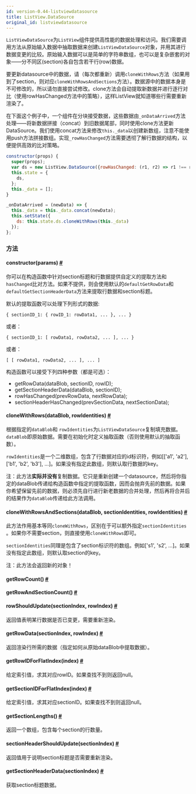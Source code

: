 ```yaml
---
id: version-0.44-listviewdatasource
title: ListView.DataSource
original_id: listviewdatasource
---
```


`ListViewDataSource`为`ListView`组件提供高性能的数据处理和访问。我们需要调用方法从原始输入数据中抽取数据来创建`ListViewDataSource`对象，并用其进行数据变更的比较。原始输入数据可以是简单的字符串数组，也可以是复杂嵌套的对象——分不同区(section)各自包含若干行(row)数据。

要更新datasource中的数据，请（每次都重新）调用`cloneWithRows`方法（如果用到了section，则对应`cloneWithRowsAndSections`方法）。数据源中的数据本身是不可修改的，所以请勿直接尝试修改。clone方法会自动提取新数据并进行逐行对比（使用rowHasChanged方法中的策略），这样ListView就知道哪些行需要重新渲染了。

在下面这个例子中，一个组件在分块接受数据，这些数据由`_onDataArrived`方法处理——将新数据拼接（concat）到旧数据尾部，同时使用clone方法更新DataSource。我们使用concat方法来修改`this._data`以创建新数组，注意不能使用push方法拼接数组。实现`_rowHasChanged`方法需要透彻了解行数据的结构，以便提供高效的比对策略。

```javascript
constructor(props) {
  super(props);
  var ds = new ListView.DataSource({rowHasChanged: (r1, r2) => r1 !== r2});
  this.state = {
    ds,
  };
  this._data = []; 
}

_onDataArrived = (newData) => {
  this._data = this._data.concat(newData);
  this.setState({
    ds: this.state.ds.cloneWithRows(this._data)
  });
};
```


### 方法
<div class="props">
    <div class="prop"><h4 class="propTitle"><a class="anchor" name="constructor"></a>constructor<span class="propType">(params)</span>
        <a class="hash-link" href="#constructor">#</a></h4>
        <div><p>你可以在构造函数中针对section标题和行数据提供自定义的提取方法和<code>hasChanged</code>比对方法。如果不提供，则会使用默认的<code>defaultGetRowData</code>和<code>defaultGetSectionHeaderData</code>方法来提取行数据和section标题。</p>
            <p>默认的提取函数可以处理下列形式的数据:</p>
			<p><code>{ sectionID_1: { rowID_1: rowData1, ... }, ... }</code></p>
			<p>或者：</p>
			<p><code>{ sectionID_1: [ rowData1, rowData2, ... ], ... }</code></p>
			<p>或者：</p>
			<p><code>[ [ rowData1, rowData2, ... ], ... ]</code></p>
            <p>构造函数可以接受下列四种参数（都是可选）：</p>
            <ul>
                <li>getRowData(dataBlob, sectionID, rowID);</li>
                <li>getSectionHeaderData(dataBlob, sectionID);</li>
                <li>rowHasChanged(prevRowData, nextRowData);</li>
                <li>sectionHeaderHasChanged(prevSectionData, nextSectionData);</li>
            </ul>
        </div>
    </div>
    <div class="prop"><h4 class="propTitle"><a class="anchor" name="clonewithrows"></a>cloneWithRows<span
            class="propType">(dataBlob, rowIdentities)</span> <a class="hash-link"
                                                                 href="#clonewithrows">#</a>
    </h4>
        <div><p>根据指定的<code>dataBlob</code>和
            <code>rowIdentities</code>为<code>ListViewDataSource</code>复制填充数据。<code>dataBlob</code>即原始数据。需要在初始化时定义抽取函数（否则使用默认的抽取函数）。</p>
            <p><code>rowIdentities</code>是一个二维数组，包含了行数据对应的id标识符，例如[['a1', 'a2'], ['b1', 'b2', 'b3'], ...]。如果没有指定此数组，则默认取行数据的key。</p>
            <p>注：此方法<strong>实际并没有</strong>复制数据。它只是重新创建一个datasource，然后将你指定的dataBlob传递给构造函数中指定的提取函数，因而会抛弃先前的数据。如果你希望保留先前的数据，则必须先自行进行新老数据的合并处理，然后再将合并后的结果作为<code>dataBlob</code>传递给此方法调用。</p></div>
    </div>
    <div class="prop"><h4 class="propTitle"><a class="anchor" name="clonewithrowsandsections"></a>cloneWithRowsAndSections<span
            class="propType">(dataBlob, sectionIdentities, rowIdentities)</span> <a class="hash-link"
                                                                                    href="#clonewithrowsandsections">#</a>
    </h4>
        <div><p>此方法作用基本等同<code>cloneWithRows</code>，区别在于可以额外指定<code>sectionIdentities</code> 。如果你不需要section，则直接使用<code>cloneWithRows</code>即可。</p>
            <p><code>sectionIdentities</code>同理是包含了section标识符的数组。例如['s1', 's2', ...]。如果没有指定此数组，则默认取section的key。</p>
            <p>注：此方法会返回新的对象！</p></div>
    </div>
    <div class="prop"><h4 class="propTitle"><a class="anchor" name="getrowcount"></a>getRowCount<span class="propType">()</span>
        <a class="hash-link" href="#getrowcount">#</a></h4></div>
    <div class="prop"><h4 class="propTitle"><a class="anchor"
                                               name="getrowandsectioncount"></a>getRowAndSectionCount<span
            class="propType">()</span> <a class="hash-link"
                                          href="#getrowandsectioncount">#</a></h4></div>
    <div class="prop"><h4 class="propTitle"><a class="anchor" name="rowshouldupdate"></a>rowShouldUpdate<span
            class="propType">(sectionIndex, rowIndex)</span> <a class="hash-link"
                                                                href="#rowshouldupdate">#</a>
    </h4>
        <div><p>返回值表明某行数据是否已变更，需要重新渲染。</p></div>
    </div>
    <div class="prop"><h4 class="propTitle"><a class="anchor" name="getrowdata"></a>getRowData<span class="propType">(sectionIndex, rowIndex)</span>
        <a class="hash-link" href="#getrowdata">#</a></h4>
        <div><p>返回渲染行所需的数据（指定如何从原始dataBlob中提取数据）。</p></div>
    </div>
    <div class="prop"><h4 class="propTitle"><a class="anchor" name="getrowidforflatindex"></a>getRowIDForFlatIndex<span
            class="propType">(index)</span> <a class="hash-link"
                                               href="#getrowidforflatindex">#</a></h4>
        <div><p>给定索引值，求其对应rowID。如果查找不到则返回null。</p></div>
    </div>
    <div class="prop"><h4 class="propTitle"><a class="anchor" name="getsectionidforflatindex"></a>getSectionIDForFlatIndex<span
            class="propType">(index)</span> <a class="hash-link"
                                               href="#getsectionidforflatindex">#</a></h4>
        <div><p>给定索引值，求其对应sectionID。如果查找不到则返回null。</div>
    </div>
    <div class="prop"><h4 class="propTitle"><a class="anchor" name="getsectionlengths"></a>getSectionLengths<span
            class="propType">()</span> <a class="hash-link" href="#getsectionlengths">#</a>
    </h4>
        <div><p>返回一个数组，包含每个section的行数量。</p></div>
    </div>
    <div class="prop"><h4 class="propTitle"><a class="anchor" name="sectionheadershouldupdate"></a>sectionHeaderShouldUpdate<span
            class="propType">(sectionIndex)</span> <a class="hash-link"
                                                      href="#sectionheadershouldupdate">#</a>
    </h4>
        <div><p>返回值用于说明section标题是否需要重新渲染。</p></div>
    </div>
    <div class="prop"><h4 class="propTitle"><a class="anchor" name="getsectionheaderdata"></a>getSectionHeaderData<span
            class="propType">(sectionIndex)</span> <a class="hash-link"
                                                      href="#getsectionheaderdata">#</a>
    </h4>
        <div><p>获取section标题数据。</p></div>
    </div>
</div>
